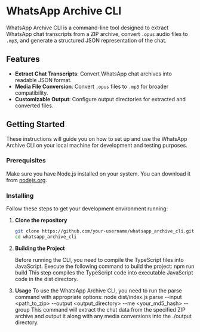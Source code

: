 # WhatsApp Archive CLI

WhatsApp Archive CLI is a command-line tool designed to extract WhatsApp chat transcripts from a ZIP archive, convert `.opus` audio files to `.mp3`, and generate a structured JSON representation of the chat.

## Features

- **Extract Chat Transcripts**: Convert WhatsApp chat archives into readable JSON format.
- **Media File Conversion**: Convert `.opus` files to `.mp3` for broader compatibility.
- **Customizable Output**: Configure output directories for extracted and converted files.

## Getting Started

These instructions will guide you on how to set up and use the WhatsApp Archive CLI on your local machine for development and testing purposes.

### Prerequisites

Make sure you have Node.js installed on your system. You can download it from [nodejs.org](https://nodejs.org/).

### Installing

Follow these steps to get your development environment running:

1. **Clone the repository**
   
   ```bash
   git clone https://github.com/your-username/whatsapp_archive_cli.git
   cd whatsapp_archive_cli

2. **Building the Project**

    Before running the CLI, you need to compile the TypeScript files into JavaScript. Execute the following command to build the project: npm run build
    This step compiles the TypeScript code into executable JavaScript code in the dist directory.

3. **Usage**
    To use the WhatsApp Archive CLI, you need to run the parse command with appropriate options:
    node dist/index.js parse --input <path_to_zip> --output <output_directory> --me <your_md5_hash> --group
    This command will extract the chat data from the specified ZIP archive and output it along with any media conversions into the ./output directory.